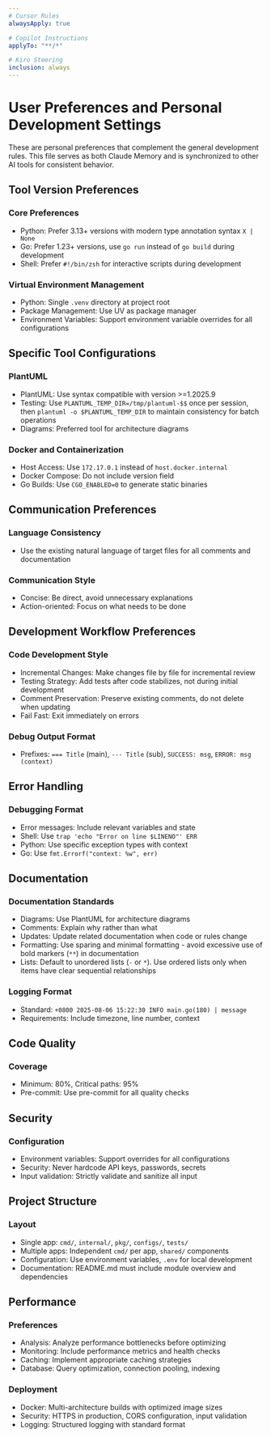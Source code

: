 ```yaml
---
# Cursor Rules
alwaysApply: true

# Copilot Instructions
applyTo: "**/*"

# Kiro Steering
inclusion: always
---
```


# User Preferences and Personal Development Settings

These are personal preferences that complement the general development rules. This file serves as both Claude Memory and is synchronized to other AI tools for consistent behavior.

## Tool Version Preferences

### Core Preferences
- Python: Prefer 3.13+ versions with modern type annotation syntax `X | None`
- Go: Prefer 1.23+ versions, use `go run` instead of `go build` during development
- Shell: Prefer `#!/bin/zsh` for interactive scripts during development

### Virtual Environment Management
- Python: Single `.venv` directory at project root
- Package Management: Use UV as package manager
- Environment Variables: Support environment variable overrides for all configurations

## Specific Tool Configurations

### PlantUML
- PlantUML: Use syntax compatible with version >=1.2025.9
- Testing: Use `PLANTUML_TEMP_DIR=/tmp/plantuml-$$` once per session, then `plantuml -o $PLANTUML_TEMP_DIR` to maintain consistency for batch operations
- Diagrams: Preferred tool for architecture diagrams

### Docker and Containerization
- Host Access: Use `172.17.0.1` instead of `host.docker.internal`
- Docker Compose: Do not include version field
- Go Builds: Use `CGO_ENABLED=0` to generate static binaries

## Communication Preferences

### Language Consistency
- Use the existing natural language of target files for all comments and documentation

### Communication Style
- Concise: Be direct, avoid unnecessary explanations
- Action-oriented: Focus on what needs to be done

## Development Workflow Preferences

### Code Development Style
- Incremental Changes: Make changes file by file for incremental review
- Testing Strategy: Add tests after code stabilizes, not during initial development
- Comment Preservation: Preserve existing comments, do not delete when updating
- Fail Fast: Exit immediately on errors

### Debug Output Format
- Prefixes: `=== Title` (main), `--- Title` (sub), `SUCCESS: msg`, `ERROR: msg (context)`

## Error Handling

### Debugging Format
- Error messages: Include relevant variables and state
- Shell: Use `trap 'echo "Error on line $LINENO"' ERR`
- Python: Use specific exception types with context
- Go: Use `fmt.Errorf("context: %w", err)`

## Documentation

### Documentation Standards
- Diagrams: Use PlantUML for architecture diagrams
- Comments: Explain why rather than what
- Updates: Update related documentation when code or rules change
- Formatting: Use sparing and minimal formatting - avoid excessive use of bold markers (`**`) in documentation
- Lists: Default to unordered lists (`-` or `*`). Use ordered lists only when items have clear sequential relationships

### Logging Format
- Standard: `+0800 2025-08-06 15:22:30 INFO main.go(180) | message`
- Requirements: Include timezone, line number, context

## Code Quality

### Coverage
- Minimum: 80%, Critical paths: 95%
- Pre-commit: Use pre-commit for all quality checks

## Security

### Configuration
- Environment variables: Support overrides for all configurations
- Security: Never hardcode API keys, passwords, secrets
- Input validation: Strictly validate and sanitize all input

## Project Structure

### Layout
- Single app: `cmd/`, `internal/`, `pkg/`, `configs/`, `tests/`
- Multiple apps: Independent `cmd/` per app, `shared/` components
- Configuration: Use environment variables, `.env` for local development
- Documentation: README.md must include module overview and dependencies

## Performance

### Preferences
- Analysis: Analyze performance bottlenecks before optimizing
- Monitoring: Include performance metrics and health checks
- Caching: Implement appropriate caching strategies
- Database: Query optimization, connection pooling, indexing

### Deployment
- Docker: Multi-architecture builds with optimized image sizes
- Security: HTTPS in production, CORS configuration, input validation
- Logging: Structured logging with standard format
